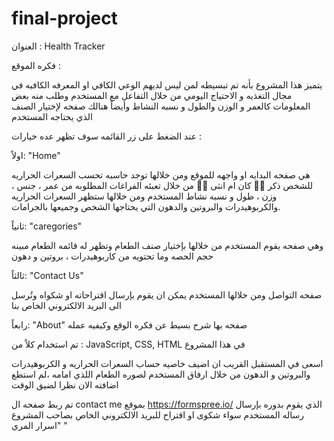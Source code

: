 # final-project

العنوان : Health Tracker 


فكره الموقع :


يتميز هذا المشروع بأنه تم تبسيطه لمن ليس لديهم الوعي الكافي او المعرفه الكافيه في مجال التغذيه و الاحتياج اليومي من خلال التفاعل مع المستخدم وطلب منه بعض المعلومات كالعمر و الوزن والطول و نسبه النشاط وأيضاً هنالك صفحه لإختيار الصنف الذي يحتاجه المستخدم 
 


 عند الضغط على زر القائمه سوف تظهر عده خيارات :

 اولاً: "Home"

هي صفحه البدايه او واجهه للموقع ومن خلالها توجد حاسبه تحسب السعرات الحراريه للشخص ذكر 🧍‍♂️ كان ام انثى 🧍‍♀️ من خلال تعبئه الفراغات المطلوبه من عمر ، جنس ، وزن ، طول و نسبه نشاط المستخدم ومن خلالها ستظهر السعرات الحراريه والكربوهيدرات والبروتين والدهون التي يحتاجها الشخص وجميعها بالجرامات.

ثانياً: "caregories" 

 وهي صفحه يقوم المستخدم من خلالها بإختيار صنف الطعام وتظهر له قائمه الطعام مبينه حجم الحصه وما تحتويه من كاربوهيدرات ، بروتين و دهون 

 ثالثاً: "Contact Us"

 صفحه التواصل ومن خلالها المستخدم يمكن ان يقوم بإرسال اقتراحاته او شكواه وتُرسل الى البريد الالكتروني الخاص بنا 


 رابعاً: "About"
 صفحه بها شرح بسيط عن فكره الوقع وكيفيه عمله


 تم استخدام كلاً من : JavaScript, CSS, HTML
 في هذا المشروع 

اسعى في المستقبل القريب ان اضيف خاصيه حساب السعرات الحراريه و الكربوهيدرات والبروتين و الدهون من خلال ارفاق المستخدم لصوره الطعام اللذي امامه ،لم استطع اضافته الان نظرا لضيق الوقت 

 تم ربط صفحه ال contact me بموقع https://formspree.io/ الذي يقوم بدوره بإرسال رساله المستخدم سواء شكوى او اقتراح للبريد الالكتروني الخاص بصاحب المشروع "اسرار المري " 
